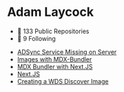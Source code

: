 # Adam Laycock

<!-- START STATS -->
 - 📘 133 Public Repositories
 - 👀 9 Following
<!-- END STATS -->

<!-- START SITE -->
 - [ADSync Service Missing on Server](https://www.arcath.net/2021/06/adsync-missing)
 - [Images with MDX-Bundler](https://www.arcath.net/2021/04/images-with-mdx-bundler)
 - [MDX Bundler with Next.JS](https://www.arcath.net/2021/03/mdx-bundler)
 - [Next.JS](https://www.arcath.net/2021/02/next.js)
 - [Creating a WDS Discover Image](https://www.arcath.net/2021/01/creating-a-wds-discover-image)
<!-- END SITE -->

